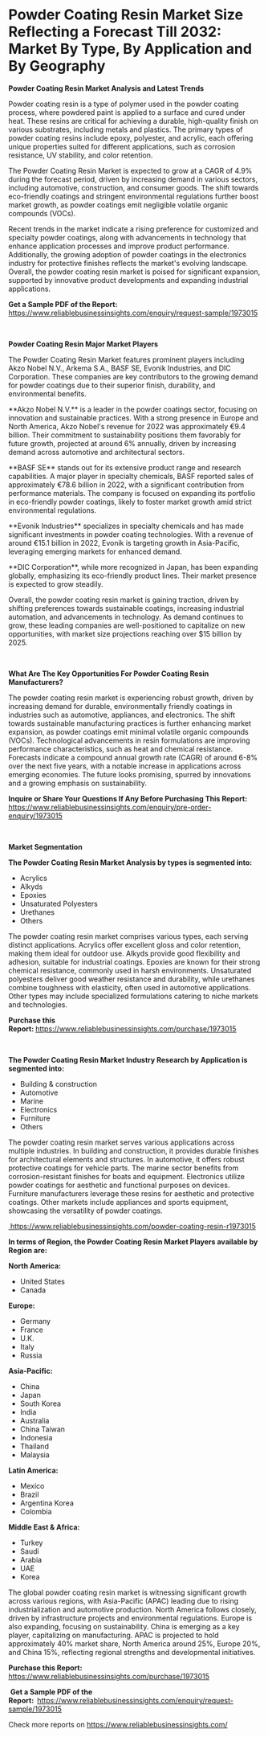<p><h1>Powder Coating Resin Market Size Reflecting a Forecast Till 2032: Market By Type, By Application and By Geography</h1></p><p><strong>Powder Coating Resin Market Analysis and Latest Trends</strong></p>
<p><p>Powder coating resin is a type of polymer used in the powder coating process, where powdered paint is applied to a surface and cured under heat. These resins are critical for achieving a durable, high-quality finish on various substrates, including metals and plastics. The primary types of powder coating resins include epoxy, polyester, and acrylic, each offering unique properties suited for different applications, such as corrosion resistance, UV stability, and color retention.</p><p>The Powder Coating Resin Market is expected to grow at a CAGR of 4.9% during the forecast period, driven by increasing demand in various sectors, including automotive, construction, and consumer goods. The shift towards eco-friendly coatings and stringent environmental regulations further boost market growth, as powder coatings emit negligible volatile organic compounds (VOCs). </p><p>Recent trends in the market indicate a rising preference for customized and specialty powder coatings, along with advancements in technology that enhance application processes and improve product performance. Additionally, the growing adoption of powder coatings in the electronics industry for protective finishes reflects the market's evolving landscape. Overall, the powder coating resin market is poised for significant expansion, supported by innovative product developments and expanding industrial applications.</p></p>
<p><strong>Get a Sample PDF of the Report:&nbsp;</strong> <a href="https://www.reliablebusinessinsights.com/enquiry/request-sample/1973015?utm_campaign=2109&utm_medium=2&utm_source=Github&utm_content=ia&utm_term=31012025&utm_id=powder-coating-resin">https://www.reliablebusinessinsights.com/enquiry/request-sample/1973015</a></p>
<p>&nbsp;</p>
<p><strong>Powder Coating Resin Major Market Players</strong></p>
<p><p>The Powder Coating Resin Market features prominent players including Akzo Nobel N.V., Arkema S.A., BASF SE, Evonik Industries, and DIC Corporation. These companies are key contributors to the growing demand for powder coatings due to their superior finish, durability, and environmental benefits.</p><p>**Akzo Nobel N.V.** is a leader in the powder coatings sector, focusing on innovation and sustainable practices. With a strong presence in Europe and North America, Akzo Nobel's revenue for 2022 was approximately €9.4 billion. Their commitment to sustainability positions them favorably for future growth, projected at around 6% annually, driven by increasing demand across automotive and architectural sectors.</p><p>**BASF SE** stands out for its extensive product range and research capabilities. A major player in specialty chemicals, BASF reported sales of approximately €78.6 billion in 2022, with a significant contribution from performance materials. The company is focused on expanding its portfolio in eco-friendly powder coatings, likely to foster market growth amid strict environmental regulations.</p><p>**Evonik Industries** specializes in specialty chemicals and has made significant investments in powder coating technologies. With a revenue of around €15.1 billion in 2022, Evonik is targeting growth in Asia-Pacific, leveraging emerging markets for enhanced demand.</p><p>**DIC Corporation**, while more recognized in Japan, has been expanding globally, emphasizing its eco-friendly product lines. Their market presence is expected to grow steadily.</p><p>Overall, the powder coating resin market is gaining traction, driven by shifting preferences towards sustainable coatings, increasing industrial automation, and advancements in technology. As demand continues to grow, these leading companies are well-positioned to capitalize on new opportunities, with market size projections reaching over $15 billion by 2025.</p></p>
<p>&nbsp;</p>
<p><strong>What Are The Key Opportunities For Powder Coating Resin Manufacturers?</strong></p>
<p><p>The powder coating resin market is experiencing robust growth, driven by increasing demand for durable, environmentally friendly coatings in industries such as automotive, appliances, and electronics. The shift towards sustainable manufacturing practices is further enhancing market expansion, as powder coatings emit minimal volatile organic compounds (VOCs). Technological advancements in resin formulations are improving performance characteristics, such as heat and chemical resistance. Forecasts indicate a compound annual growth rate (CAGR) of around 6-8% over the next five years, with a notable increase in applications across emerging economies. The future looks promising, spurred by innovations and a growing emphasis on sustainability.</p></p>
<p><strong>Inquire or Share Your Questions If Any Before Purchasing This Report:</strong> <a href="https://www.reliablebusinessinsights.com/enquiry/pre-order-enquiry/1973015?utm_campaign=2109&utm_medium=2&utm_source=Github&utm_content=ia&utm_term=31012025&utm_id=powder-coating-resin">https://www.reliablebusinessinsights.com/enquiry/pre-order-enquiry/1973015</a></p>
<p>&nbsp;</p>
<p><strong>Market Segmentation</strong></p>
<p><strong>The Powder Coating Resin Market Analysis by types is segmented into:</strong></p>
<p><ul><li>Acrylics</li><li>Alkyds</li><li>Epoxies</li><li>Unsaturated Polyesters</li><li>Urethanes</li><li>Others</li></ul></p>
<p><p>The powder coating resin market comprises various types, each serving distinct applications. Acrylics offer excellent gloss and color retention, making them ideal for outdoor use. Alkyds provide good flexibility and adhesion, suitable for industrial coatings. Epoxies are known for their strong chemical resistance, commonly used in harsh environments. Unsaturated polyesters deliver good weather resistance and durability, while urethanes combine toughness with elasticity, often used in automotive applications. Other types may include specialized formulations catering to niche markets and technologies.</p></p>
<p><strong>Purchase this Report:&nbsp;</strong><a href="https://www.reliablebusinessinsights.com/purchase/1973015?utm_campaign=2109&utm_medium=2&utm_source=Github&utm_content=ia&utm_term=31012025&utm_id=powder-coating-resin">https://www.reliablebusinessinsights.com/purchase/1973015</a></p>
<p>&nbsp;</p>
<p><strong>The Powder Coating Resin Market Industry Research by Application is segmented into:</strong></p>
<p><ul><li>Building & construction</li><li>Automotive</li><li>Marine</li><li>Electronics</li><li>Furniture</li><li>Others</li></ul></p>
<p><p>The powder coating resin market serves various applications across multiple industries. In building and construction, it provides durable finishes for architectural elements and structures. In automotive, it offers robust protective coatings for vehicle parts. The marine sector benefits from corrosion-resistant finishes for boats and equipment. Electronics utilize powder coatings for aesthetic and functional purposes on devices. Furniture manufacturers leverage these resins for aesthetic and protective coatings. Other markets include appliances and sports equipment, showcasing the versatility of powder coatings.</p></p>
<p><a href="https://www.reliablebusinessinsights.com/powder-coating-resin-r1973015?utm_campaign=2109&utm_medium=2&utm_source=Github&utm_content=ia&utm_term=31012025&utm_id=powder-coating-resin">&nbsp;https://www.reliablebusinessinsights.com/powder-coating-resin-r1973015</a></p>
<p><strong>In terms of Region, the Powder Coating Resin Market Players available by Region are:</strong></p>
<p>
    <p> <strong> North America: </strong>
        <ul>
            <li>United States</li>
            <li>Canada</li>
        </ul>
        </p> 
    <p> <strong> Europe: </strong>
        <ul>
            <li>Germany</li>
            <li>France</li>
            <li>U.K.</li>
            <li>Italy</li>
            <li>Russia</li>
        </ul>
        </p> 
    <p> <strong> Asia-Pacific: </strong>
        <ul>
            <li>China</li>
            <li>Japan</li>
            <li>South Korea</li>
            <li>India</li>
            <li>Australia</li>
            <li>China Taiwan</li>
            <li>Indonesia</li>
            <li>Thailand</li>
            <li>Malaysia</li>
        </ul>
        </p> 
    <p> <strong> Latin America: </strong>
        <ul>
            <li>Mexico</li>
            <li>Brazil</li>
            <li>Argentina Korea</li>
            <li>Colombia</li>
        </ul>
        </p> 
    <p> <strong> Middle East & Africa: </strong>
        <ul>
            <li>Turkey</li>
            <li>Saudi</li>
            <li>Arabia</li>
            <li>UAE</li>
            <li>Korea</li>
        </ul>
    </p>
    </p>
<p><p>The global powder coating resin market is witnessing significant growth across various regions, with Asia-Pacific (APAC) leading due to rising industrialization and automotive production. North America follows closely, driven by infrastructure projects and environmental regulations. Europe is also expanding, focusing on sustainability. China is emerging as a key player, capitalizing on manufacturing. APAC is projected to hold approximately 40% market share, North America around 25%, Europe 20%, and China 15%, reflecting regional strengths and developmental initiatives.</p></p>
<p><strong>Purchase this Report: </strong><a href="https://www.reliablebusinessinsights.com/purchase/1973015?utm_campaign=2109&utm_medium=2&utm_source=Github&utm_content=ia&utm_term=31012025&utm_id=powder-coating-resin">https://www.reliablebusinessinsights.com/purchase/1973015</a></p>
<p>&nbsp;<strong>Get a Sample PDF of the Report:&nbsp;&nbsp;</strong><a href="https://www.reliablebusinessinsights.com/enquiry/request-sample/1973015?utm_campaign=2109&utm_medium=2&utm_source=Github&utm_content=ia&utm_term=31012025&utm_id=powder-coating-resin">https://www.reliablebusinessinsights.com/enquiry/request-sample/1973015</a></p>
<p><strong></strong></p>
<p>Check more reports on <a href="https://www.reliablebusinessinsights.com/?utm_campaign=2109&utm_medium=2&utm_source=Github&utm_content=ia&utm_term=31012025&utm_id=powder-coating-resin">https://www.reliablebusinessinsights.com/</a></p>